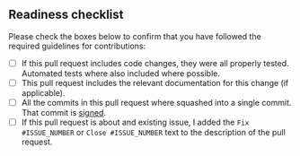 <!-- prettier-ignore-start -->
<!-- markdownlint-disable-next-line MD041 -->
## Readiness checklist
<!-- prettier-ignore-end -->

Please check the boxes below to confirm that you have followed the
required guidelines for contributions:

- [ ] If this pull request includes code changes, they were all properly tested. Automated tests where also included where possible.
- [ ] This pull request includes the relevant documentation for this change (if applicable).
- [ ] All the commits in this pull request where squashed into a single commit. That commit is [signed](https://docs.github.com/en/authentication/managing-commit-signature-verification).
- [ ] If this pull request is about and existing issue, I added the `Fix #ISSUE_NUMBER` or `Close #ISSUE_NUMBER` text to the description of the pull request.
